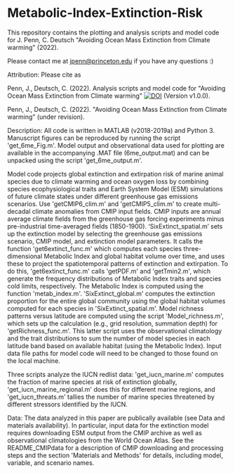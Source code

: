 # Metabolic-Index-Extinction-Risk

This repository contains the plotting and analysis scripts and model code for J. Penn, C. Deutsch "Avoiding Ocean Mass Extinction from Climate warming" (2022).

Please contact me at jpenn@princeton.edu if you have any questions :)

Attribution: 
Please cite as

Penn, J., Deutsch, C. (2022). Analysis scripts and model code for "Avoiding Ocean Mass Extinction from Climate warming" [![DOI](https://zenodo.org/badge/451704269.svg)](https://zenodo.org/badge/latestdoi/451704269) (Version v1.0.0). 

Penn, J., Deutsch, C. (2022). "Avoiding Ocean Mass Extinction from Climate warming" (under revision). 

Description:
All code is written in MATLAB (v2018-2019a) and Python 3. Manuscript figures can be reproduced by running the script 'get_6me_Fig.m'. Model output and observational data used for plotting are available in the accompanying .MAT file (6me_output.mat) and can be unpacked using the script 'get_6me_output.m'. 

Model code projects global extinction and extirpation risk of marine animal species due to climate warming and ocean oxygen loss by combining species ecophysiological traits and Earth System Model (ESM) simulations of future climate states under different greenhouse gas emissions scenarios. Use 'getCMIP6_clim.m' and 'getCMIP5_clim.m' to create multi-decadal climate anomalies from CMIP input fields. CMIP inputs are annual average climate fields from the greenhouse gas forcing experiments minus pre-industrial time-averaged fields (1850-1900). ‘SixExtinct_spatial.m’ sets up the extinction model by selecting the greenhouse gas emissions scenario, CMIP model, and extinction model parameters. It calls the function 'get6extinct_func.m' which computes each species three-dimensional Metabolic Index and global habitat volume over time, and uses these to project the spatiotemporal patterns of extinction and extirpation. To do this, 'get6extinct_func.m' calls 'getPDF.m' and 'getTmin2.m', which generate the frequency distributions of Metabolic Index traits and species cold limits, respectively. The Metabolic Index is computed using the function 'metab_index.m'. 'SixExtinct_global.m' computes the extinction proportion for the entire global community using the global habitat volumes computed for each species in 'SixExtinct_spatial.m'. Model richness patterns versus latitude are computed using the script 'Model_richness.m', which sets up the calculation (e.g., grid resolution, summation depth) for 'getRichness_func.m'. This latter script uses the observational climatology and the trait distributions to sum the number of model species in each latitude band based on available habitat (using the Metabolic Index).  Input data file paths for model code will need to be changed to those found on the local machine. 

Three scripts analyze the IUCN redlist data: 'get_iucn_marine.m' computes the fraction of marine species at risk of extinction globally, 'get_iucn_marine_regional.m' does this for different marine regions, and 'get_iucn_threats.m' tallies the number of marine species threatened by different stressors identified by the IUCN.  

Data: 
The data analyzed in this paper are publically available (see Data and materials availability).  In particular, input data for the extinction model requires downloading ESM output from the CMIP archive as well as observational climatologies from the World Ocean Atlas. See the README_CMIPdata for a description of CMIP downloading and processing steps and the section 'Materials and Methods' for details, including model, variable, and scenario names. 



